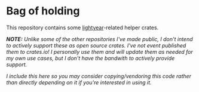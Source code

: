 # Bag of holding

This repository contains some
[lightyear](https://github.com/cBournhonesque/lightyear)-related helper crates.

***NOTE:** Unlike some of the other repositories I've made public, I don't intend to
actively support these as open source crates. I've not event published them to
crates.io! I personally use them and will update them as needed for my own use
cases, but I don't have the bandwith to actively provide support.*

*I include this here so you may consider copying/vendoring this code rather than
directly depending on it if you're interested in using it.*
